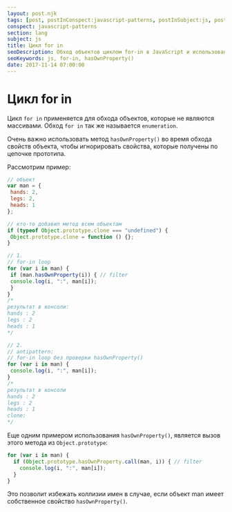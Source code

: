 ```yaml
---
layout: post.njk
tags: [post, postInConspect:javascript-patterns, postInSubject:js, postInSection:lang]
conspect: javascript-patterns
section: lang
subject: js
title: Цикл for in
seoDescription: Обход объектов циклом for-in в JavaScript и использование метода hasOwnProperty() для безопасного обхода.
seoKeywords: js, for-in, hasOwnProperty()
date: 2017-11-14 07:00:00
---
```

# Цикл for in

Цикл `for in` применяется для обхода объектов, которые не являются массивами. Обход `for in` так же называется `enumeration`.

Очень важно использовать метод `hasOwnProperty()` во время обхода свойств объекта, чтобы игнорировать свойства, которые получены по цепочке прототипа.

Рассмотрим пример:

```js
// объект
var man = {
 hands: 2,
 legs: 2,
 heads: 1
};

// кто-то добавил метод всем объектам
if (typeof Object.prototype.clone === "undefined") {
 Object.prototype.clone = function () {};
}

// 1.
// for-in loop
for (var i in man) {
 if (man.hasOwnProperty(i)) { // filter
 console.log(i, ":", man[i]);
 }
}
/*
результат в консоли:
hands : 2
legs : 2
heads : 1
*/

// 2.
// antipattern:
// for-in loop без проверки hasOwnProperty()
for (var i in man) {
 console.log(i, ":", man[i]);
}
/*
результат в консоли
hands : 2
legs : 2
heads : 1
clone:
*/
```

Еще одним примером использования `hasOwnProperty()`, является вызов этого метода из `Object.prototype`:

```js
for (var i in man) {
  if (Object.prototype.hasOwnProperty.call(man, i)) { // filter
    console.log(i, ":", man[i]);
  }
}
```

Это позволит избежать коллизии имен в случае, если объект man имеет собственное свойство `hasOwnProperty()`.